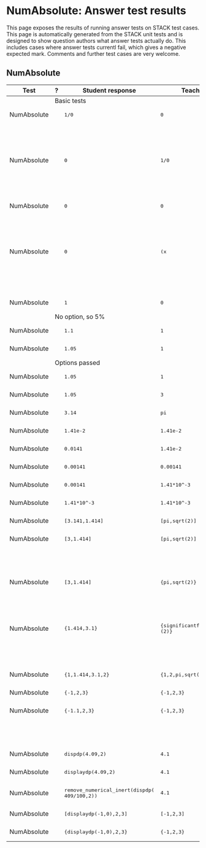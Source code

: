 # NumAbsolute: Answer test results

This page exposes the results of running answer tests on STACK test cases.  This page is automatically generated from the STACK unit tests and is designed to show question authors what answer tests actually do.  This includes cases where answer tests currentl fail, which gives a negative expected mark.  Comments and further test cases are very welcome.



<h2>NumAbsolute</h2><div class="no-overflow"><table class="flexible table table-striped table-hover generaltable generalbox stacktestsuite"><thead><tr><th class="header c0" scope="col">Test<div class="commands"></div></th><th class="header c1" scope="col">?<div class="commands"></div></th><th class="header c2" scope="col">Student response<div class="commands"></div></th><th class="header c3" scope="col">Teacher answer<div class="commands"></div></th><th class="header c4" scope="col">Opt<div class="commands"></div></th><th class="header c5" scope="col">Mark<div class="commands"></div></th><th class="header c6" scope="col">Answer note<div class="commands"></div></th>
</tr></thead><tbody>
<tr class="notes">
  <td class="cell c0"><td colspan="6">Basic tests</td></td>
</tr>
<tr class="expectedfail">
  <td class="cell c0">NumAbsolute</td>
  <td class="cell c1"><span style="color:orange;"><i class="fa fa-adjust"></i></span></td>
  <td class="cell c2"><pre>1/0</pre></td>
  <td class="cell c3"><pre>0</pre></td>
  <td class="cell c4"></td>
  <td class="cell c5">-1</td>
  <td class="cell c6">ATNumAbsolute_STACKERROR_SAns.</td>
</tr>
<tr class="expectedfail">
  <td class="cell c0"><td colspan="2"></td></td>
  <td class="cell c1"><td colspan="4">TEST_FAILED</td></td>
</tr>
<tr class="expectedfail">
  <td class="cell c0"><td colspan="2"></td></td>
  <td class="cell c1"><td colspan="4">The answer test failed to execute correctly: please alert your teacher. Division by zero.</td></td>
</tr>
<tr class="expectedfail">
  <td class="cell c0">NumAbsolute</td>
  <td class="cell c1"><span style="color:orange;"><i class="fa fa-adjust"></i></span></td>
  <td class="cell c2"><pre>0</pre></td>
  <td class="cell c3"><pre>1/0</pre></td>
  <td class="cell c4"></td>
  <td class="cell c5">-1</td>
  <td class="cell c6">ATNumAbsolute_STACKERROR_TAns.</td>
</tr>
<tr class="expectedfail">
  <td class="cell c0"><td colspan="2"></td></td>
  <td class="cell c1"><td colspan="4">TEST_FAILED</td></td>
</tr>
<tr class="expectedfail">
  <td class="cell c0"><td colspan="2"></td></td>
  <td class="cell c1"><td colspan="4">The answer test failed to execute correctly: please alert your teacher. Division by zero.</td></td>
</tr>
<tr class="expectedfail">
  <td class="cell c0">NumAbsolute</td>
  <td class="cell c1"><span style="color:orange;"><i class="fa fa-adjust"></i></span></td>
  <td class="cell c2"><pre>0</pre></td>
  <td class="cell c3"><pre>0</pre></td>
  <td class="cell c4"><pre>1/0</pre></td>
  <td class="cell c5">-1</td>
  <td class="cell c6">ATNumAbsolute_STACKERROR_Opt.</td>
</tr>
<tr class="expectedfail">
  <td class="cell c0"><td colspan="2"></td></td>
  <td class="cell c1"><td colspan="4">TEST_FAILED</td></td>
</tr>
<tr class="expectedfail">
  <td class="cell c0"><td colspan="2"></td></td>
  <td class="cell c1"><td colspan="4">The answer test failed to execute correctly: please alert your teacher. Division by zero.</td></td>
</tr>
<tr class="expectedfail">
  <td class="cell c0">NumAbsolute</td>
  <td class="cell c1"><span style="color:orange;"><i class="fa fa-adjust"></i></span></td>
  <td class="cell c2"><pre>0</pre></td>
  <td class="cell c3"><pre>(x</pre></td>
  <td class="cell c4"></td>
  <td class="cell c5">-1</td>
  <td class="cell c6">ATNumAbsoluteTEST_FAILED-Empty TA.</td>
</tr>
<tr class="expectedfail">
  <td class="cell c0"><td colspan="2"></td></td>
  <td class="cell c1"><td colspan="4">The answer test failed to execute correctly: please alert your teacher. Attempted to execute an answer test with an empty teacher answer, probably a CAS validation problem when authoring the question.</td></td>
</tr>
<tr class="pass">
  <td class="cell c0">NumAbsolute</td>
  <td class="cell c1"><span style="color:green;"><i class="fa fa-check"></i></span></td>
  <td class="cell c2"><pre>1</pre></td>
  <td class="cell c3"><pre>0</pre></td>
  <td class="cell c4"><pre>(x</pre></td>
  <td class="cell c5">0</td>
  <td class="cell c6"></td>
</tr>
<tr class="notes">
  <td class="cell c0"><td colspan="6">No option, so 5%</td></td>
</tr>
<tr class="pass">
  <td class="cell c0">NumAbsolute</td>
  <td class="cell c1"><span style="color:green;"><i class="fa fa-check"></i></span></td>
  <td class="cell c2"><pre>1.1</pre></td>
  <td class="cell c3"><pre>1</pre></td>
  <td class="cell c4"></td>
  <td class="cell c5">0</td>
  <td class="cell c6"></td>
</tr>
<tr class="pass">
  <td class="cell c0">NumAbsolute</td>
  <td class="cell c1"><span style="color:green;"><i class="fa fa-check"></i></span></td>
  <td class="cell c2"><pre>1.05</pre></td>
  <td class="cell c3"><pre>1</pre></td>
  <td class="cell c4"></td>
  <td class="cell c5">1</td>
  <td class="cell c6"></td>
</tr>
<tr class="notes">
  <td class="cell c0"><td colspan="6">Options passed</td></td>
</tr>
<tr class="pass">
  <td class="cell c0">NumAbsolute</td>
  <td class="cell c1"><span style="color:green;"><i class="fa fa-check"></i></span></td>
  <td class="cell c2"><pre>1.05</pre></td>
  <td class="cell c3"><pre>1</pre></td>
  <td class="cell c4"><pre>0.1</pre></td>
  <td class="cell c5">1</td>
  <td class="cell c6"></td>
</tr>
<tr class="pass">
  <td class="cell c0">NumAbsolute</td>
  <td class="cell c1"><span style="color:green;"><i class="fa fa-check"></i></span></td>
  <td class="cell c2"><pre>1.05</pre></td>
  <td class="cell c3"><pre>3</pre></td>
  <td class="cell c4"><pre>0.1</pre></td>
  <td class="cell c5">0</td>
  <td class="cell c6"></td>
</tr>
<tr class="pass">
  <td class="cell c0">NumAbsolute</td>
  <td class="cell c1"><span style="color:green;"><i class="fa fa-check"></i></span></td>
  <td class="cell c2"><pre>3.14</pre></td>
  <td class="cell c3"><pre>pi</pre></td>
  <td class="cell c4"><pre>0.001</pre></td>
  <td class="cell c5">0</td>
  <td class="cell c6"></td>
</tr>
<tr class="pass">
  <td class="cell c0">NumAbsolute</td>
  <td class="cell c1"><span style="color:green;"><i class="fa fa-check"></i></span></td>
  <td class="cell c2"><pre>1.41e-2</pre></td>
  <td class="cell c3"><pre>1.41e-2</pre></td>
  <td class="cell c4"><pre>0.0001</pre></td>
  <td class="cell c5">1</td>
  <td class="cell c6"></td>
</tr>
<tr class="pass">
  <td class="cell c0">NumAbsolute</td>
  <td class="cell c1"><span style="color:green;"><i class="fa fa-check"></i></span></td>
  <td class="cell c2"><pre>0.0141</pre></td>
  <td class="cell c3"><pre>1.41e-2</pre></td>
  <td class="cell c4"><pre>0.0001</pre></td>
  <td class="cell c5">1</td>
  <td class="cell c6"></td>
</tr>
<tr class="pass">
  <td class="cell c0">NumAbsolute</td>
  <td class="cell c1"><span style="color:green;"><i class="fa fa-check"></i></span></td>
  <td class="cell c2"><pre>0.00141</pre></td>
  <td class="cell c3"><pre>0.00141</pre></td>
  <td class="cell c4"><pre>0.0001</pre></td>
  <td class="cell c5">1</td>
  <td class="cell c6"></td>
</tr>
<tr class="pass">
  <td class="cell c0">NumAbsolute</td>
  <td class="cell c1"><span style="color:green;"><i class="fa fa-check"></i></span></td>
  <td class="cell c2"><pre>0.00141</pre></td>
  <td class="cell c3"><pre>1.41*10^-3</pre></td>
  <td class="cell c4"><pre>0.0001</pre></td>
  <td class="cell c5">1</td>
  <td class="cell c6"></td>
</tr>
<tr class="pass">
  <td class="cell c0">NumAbsolute</td>
  <td class="cell c1"><span style="color:green;"><i class="fa fa-check"></i></span></td>
  <td class="cell c2"><pre>1.41*10^-3</pre></td>
  <td class="cell c3"><pre>1.41*10^-3</pre></td>
  <td class="cell c4"><pre>0.0001</pre></td>
  <td class="cell c5">1</td>
  <td class="cell c6"></td>
</tr>
<tr class="pass">
  <td class="cell c0">NumAbsolute</td>
  <td class="cell c1"><span style="color:green;"><i class="fa fa-check"></i></span></td>
  <td class="cell c2"><pre>[3.141,1.414]</pre></td>
  <td class="cell c3"><pre>[pi,sqrt(2)]</pre></td>
  <td class="cell c4"><pre>0.01</pre></td>
  <td class="cell c5">1</td>
  <td class="cell c6"></td>
</tr>
<tr class="pass">
  <td class="cell c0">NumAbsolute</td>
  <td class="cell c1"><span style="color:green;"><i class="fa fa-check"></i></span></td>
  <td class="cell c2"><pre>[3,1.414]</pre></td>
  <td class="cell c3"><pre>[pi,sqrt(2)]</pre></td>
  <td class="cell c4"><pre>0.01</pre></td>
  <td class="cell c5">0</td>
  <td class="cell c6">ATNumerical_wrongentries SA/TA=[3.0].</td>
</tr>
<tr class="pass">
  <td class="cell c0"><td colspan="2"></td></td>
  <td class="cell c1"><td colspan="4">The entries underlined in red below are those that are incorrect. <span class="filter_mathjaxloader_equation"><span class="nolink">\[\left[ {\color{red}{\underline{3.0}}} , 1.414 \right] \]</span></span></td></td>
</tr>
<tr class="pass">
  <td class="cell c0">NumAbsolute</td>
  <td class="cell c1"><span style="color:green;"><i class="fa fa-check"></i></span></td>
  <td class="cell c2"><pre>[3,1.414]</pre></td>
  <td class="cell c3"><pre>{pi,sqrt(2)}</pre></td>
  <td class="cell c4"><pre>0.01</pre></td>
  <td class="cell c5">0</td>
  <td class="cell c6">ATNumerical_SA_not_set.</td>
</tr>
<tr class="pass">
  <td class="cell c0"><td colspan="2"></td></td>
  <td class="cell c1"><td colspan="4">Your answer should be a set, but is not. Note that the syntax to enter a set is to enclose the comma separated values with curly brackets.</td></td>
</tr>
<tr class="pass">
  <td class="cell c0">NumAbsolute</td>
  <td class="cell c1"><span style="color:green;"><i class="fa fa-check"></i></span></td>
  <td class="cell c2"><pre>{1.414,3.1}</pre></td>
  <td class="cell c3"><pre>{significantfigures(pi,6),sqrt
(2)}</pre></td>
  <td class="cell c4"><pre>0.01</pre></td>
  <td class="cell c5">0</td>
  <td class="cell c6">ATNumerical_wrongentries: TA/SA=[3.14159], SA/TA=[3.1].</td>
</tr>
<tr class="pass">
  <td class="cell c0"><td colspan="2"></td></td>
  <td class="cell c1"><td colspan="4">The entries underlined in red below are those that are incorrect. <span class="filter_mathjaxloader_equation"><span class="nolink">\[\left \{{\color{red}{\underline{3.1}}} \right \}\]</span></span></td></td>
</tr>
<tr class="pass">
  <td class="cell c0">NumAbsolute</td>
  <td class="cell c1"><span style="color:green;"><i class="fa fa-check"></i></span></td>
  <td class="cell c2"><pre>{1,1.414,3.1,2}</pre></td>
  <td class="cell c3"><pre>{1,2,pi,sqrt(2)}</pre></td>
  <td class="cell c4"><pre>0.1</pre></td>
  <td class="cell c5">1</td>
  <td class="cell c6"></td>
</tr>
<tr class="pass">
  <td class="cell c0">NumAbsolute</td>
  <td class="cell c1"><span style="color:green;"><i class="fa fa-check"></i></span></td>
  <td class="cell c2"><pre>{-1,2,3}</pre></td>
  <td class="cell c3"><pre>{-1,2,3}</pre></td>
  <td class="cell c4"><pre>0.01</pre></td>
  <td class="cell c5">1</td>
  <td class="cell c6"></td>
</tr>
<tr class="pass">
  <td class="cell c0">NumAbsolute</td>
  <td class="cell c1"><span style="color:green;"><i class="fa fa-check"></i></span></td>
  <td class="cell c2"><pre>{-1.1,2,3}</pre></td>
  <td class="cell c3"><pre>{-1,2,3}</pre></td>
  <td class="cell c4"><pre>0.01</pre></td>
  <td class="cell c5">0</td>
  <td class="cell c6">ATNumerical_wrongentries: TA/SA=[-1.0], SA/TA=[-1.1].</td>
</tr>
<tr class="pass">
  <td class="cell c0"><td colspan="2"></td></td>
  <td class="cell c1"><td colspan="4">The entries underlined in red below are those that are incorrect. <span class="filter_mathjaxloader_equation"><span class="nolink">\[\left \{{\color{red}{\underline{-1.1}}} \right \}\]</span></span></td></td>
</tr>
<tr class="pass">
  <td class="cell c0">NumAbsolute</td>
  <td class="cell c1"><span style="color:green;"><i class="fa fa-check"></i></span></td>
  <td class="cell c2"><pre>dispdp(4.09,2)</pre></td>
  <td class="cell c3"><pre>4.1</pre></td>
  <td class="cell c4"><pre>0.02</pre></td>
  <td class="cell c5">1</td>
  <td class="cell c6"></td>
</tr>
<tr class="pass">
  <td class="cell c0">NumAbsolute</td>
  <td class="cell c1"><span style="color:green;"><i class="fa fa-check"></i></span></td>
  <td class="cell c2"><pre>displaydp(4.09,2)</pre></td>
  <td class="cell c3"><pre>4.1</pre></td>
  <td class="cell c4"><pre>0.02</pre></td>
  <td class="cell c5">1</td>
  <td class="cell c6"></td>
</tr>
<tr class="pass">
  <td class="cell c0">NumAbsolute</td>
  <td class="cell c1"><span style="color:green;"><i class="fa fa-check"></i></span></td>
  <td class="cell c2"><pre>remove_numerical_inert(dispdp(
409/100,2))</pre></td>
  <td class="cell c3"><pre>4.1</pre></td>
  <td class="cell c4"><pre>0.02</pre></td>
  <td class="cell c5">1</td>
  <td class="cell c6"></td>
</tr>
<tr class="pass">
  <td class="cell c0">NumAbsolute</td>
  <td class="cell c1"><span style="color:green;"><i class="fa fa-check"></i></span></td>
  <td class="cell c2"><pre>[displaydp(-1,0),2,3]</pre></td>
  <td class="cell c3"><pre>[-1,2,3]</pre></td>
  <td class="cell c4"><pre>0.01</pre></td>
  <td class="cell c5">1</td>
  <td class="cell c6"></td>
</tr>
<tr class="pass">
  <td class="cell c0">NumAbsolute</td>
  <td class="cell c1"><span style="color:green;"><i class="fa fa-check"></i></span></td>
  <td class="cell c2"><pre>{displaydp(-1,0),2,3}</pre></td>
  <td class="cell c3"><pre>{-1,2,3}</pre></td>
  <td class="cell c4"><pre>0.01</pre></td>
  <td class="cell c5">1</td>
  <td class="cell c6"></td>
</tr></tbody></table></div>